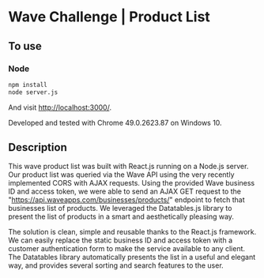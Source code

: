 # Wave Challenge | Product List

## To use

### Node

```sh
npm install
node server.js
```

And visit <http://localhost:3000/>. 

Developed and tested with Chrome 49.0.2623.87 on Windows 10.

## Description

This wave product list was built with React.js running on a Node.js server. Our product list was queried via the Wave API using the very recently implemented CORS with AJAX requests. Using the provided Wave business ID and access token, we were able to send an AJAX GET request to the "https://api.waveapps.com/businesses/products/" endpoint to fetch that businesses list of products. We leveraged the Datatables.js library to present the list of products in a smart and aesthetically pleasing way.

The solution is clean, simple and reusable thanks to the React.js framework. We can easily replace the static business ID and access token with a customer authentication form to make the service available to any client. The Datatables library automatically presents the list in a useful and elegant way, and provides several sorting and search features to the user.